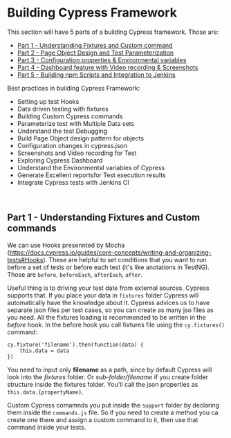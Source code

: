 # Building Cypress Framework

This section will have 5 parts of a building Cypress framework. Those are:

* [Part 1 - Understanding Fixtures and Custom command](#part-1)
* [Part 2 - Page Object Design and Test Parameterization](#part-2)
* [Part 3 - Configuration properties & Environmental variables](#part-3)
* [Part 4 - Dashboard feature with Video recording & Screenshots](#part-4)
* [Part 5 - Building npm Scripts and Integration to Jenkins](#part-5)

Best practices in building Cypress Framework:
- Setting up test Hooks
- Data driven testing with fixtures
- Building Custom Cypress commands
- Parameterize test with Multiple Data sets
- Understand the test Debugging
- Build Page Object design pattern for objects
- Configuration changes in cypress.json
- Screenshots and Video recording for Test
- Exploring Cypress Dashboard
- Understand the Environmental variables of Cypress
- Generate Excellent reportsfor Test execution results
- Integrate Cypress tests with Jenkins CI
  
 <br/>


## <a name="part-1"></a> Part 1 - Understanding Fixtures and Custom commands

We can use Hooks presennted by Mocha (https://docs.cypress.io/guides/core-concepts/writing-and-organizing-tests#Hooks). These are helpful to set conditions that you want to run before a set of tests or before each test (it's like anotations in TestNG). Those are ```before```, ```beforeEach```, ```afterEach```, ```after```. 

Useful thing is to driving your test date from external sources. Cypress supports that. If you place your data in ```fixtures``` folder Cypress will automatically have the knowledge about it. Cypress advices us to have separate json files per test cases, so you can create as many jso files as you need. All the fixtures loading is recommended to be written in the *before* hook. In the before hook you call fixtures file using the ```cy.fixtures()``` command:

```
cy.fixture('filename').then(function(data) {
    this.data = data
})
```

You need to input only **filename** as a path, since by default Cypress will look into the *fixtures* folder. Or *sub-folder/filename* if you create folder structure inside the fixtures folder. You'll call the json properties as ```this.data.{propertyName}```.

Custom Cypress comamnds you put inside the ```support``` folder by declaring them inside the ```commands.js``` file. So if you need to create a method you ca create one there and assign a custom command to it, then use that command inside your tests.